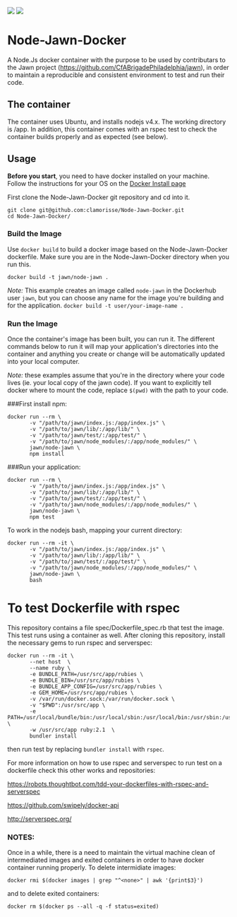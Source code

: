 [![](https://images.microbadger.com/badges/image/clamorisse/node-jawn-docker.svg)](http://microbadger.com/images/clamorisse/node-jawn-docker "Get your own image badge on microbadger.com") [![](https://images.microbadger.com/badges/version/clamorisse/node-jawn-docker.svg)](http://microbadger.com/images/clamorisse/node-jawn-docker "Get your own version badge on microbadger.com")

# Node-Jawn-Docker

A Node.Js docker container with the purpose to be used by contributars to the Jawn project (https://github.com/CfABrigadePhiladelphia/jawn), in order to maintain a reproducible and consistent environment to test and run their code.

## The container

The container uses Ubuntu, and installs nodejs v4.x. The working directory is /app.
In addition, this container comes with an rspec test to check the container builds properly and as expected (see below).

## Usage

**Before you start**, you need to have docker installed on your machine. Follow the instructions for your OS on the [Docker Install page](https://docs.docker.com/engine/installation/)

First clone the Node-Jawn-Docker git repository and cd into it. 

```
git clone git@github.com:clamorisse/Node-Jawn-Docker.git
cd Node-Jawn-Docker/
```

### Build the Image

Use `docker build` to build a docker image based on the Node-Jawn-Docker dockerfile. Make sure you are in the Node-Jawn-Docker directory when you run this.

```
docker build -t jawn/node-jawn .
```

_Note:_ This example creates an image called `node-jawn` in the Dockerhub user `jawn`, but you can choose any name for the image you're building and for the application. `docker build -t user/your-image-name .`

### Run the Image

Once the container's image has been built, you can run it. The different commands below to run it will map your application's directories into the container and anything you create or change will be automatically updated into your local computer.

*Note:* these examples assume that you're in the directory where your code lives (ie. your local copy of the jawn code). If you want to explicitly tell docker where to mount the code, replace `$(pwd)` with the path to your code.

###First install npm:

```
docker run --rm \
       -v "/path/to/jawn/index.js:/app/index.js" \
       -v "/path/to/jawn/lib/:/app/lib/" \
       -v "/path/to/jawn/test/:/app/test/" \
       -v "/path/to/jawn/node_modules/:/app/node_modules/" \
       jawn/node-jawn \
       npm install
```

###Run your application:

```
docker run --rm \
       -v "/path/to/jawn/index.js:/app/index.js" \
       -v "/path/to/jawn/lib/:/app/lib/" \
       -v "/path/to/jawn/test/:/app/test/" \
       -v "/path/to/jawn/node_modules/:/app/node_modules/" \
       jawn/node-jawn \
       npm test
```
To work in the nodejs bash, mapping your current directory:

```
docker run --rm -it \
       -v "/path/to/jawn/index.js:/app/index.js" \
       -v "/path/to/jawn/lib/:/app/lib/" \
       -v "/path/to/jawn/test/:/app/test/" \
       -v "/path/to/jawn/node_modules/:/app/node_modules/" \
       jawn/node-jawn \
       bash
```

# To test Dockerfile with rspec

This repository contains a file spec/Dockerfile_spec.rb that test the image.
This test runs using a container as well.
After cloning this repository, install the necessary gems to run rspec and serverspec:
```
docker run --rm -it \
       --net host  \
       --name ruby \
       -e BUNDLE_PATH=/usr/src/app/rubies \
       -e BUNDLE_BIN=/usr/src/app/rubies \
       -e BUNDLE_APP_CONFIG=/usr/src/app/rubies \
       -e GEM_HOME=/usr/src/app/rubies \
       -v /var/run/docker.sock:/var/run/docker.sock \
       -v "$PWD":/usr/src/app \
       -e PATH=/usr/local/bundle/bin:/usr/local/sbin:/usr/local/bin:/usr/sbin:/usr/bin:/sbin:/bin:/usr/src/app:/usr/src/app/rubies \
       -w /usr/src/app ruby:2.1  \
       bundler install
```
then run test by replacing ```bundler install``` with ```rspec```.

For more information on how to use rspec and serverspec to run test on a dockerfile check this other works and repositories:

https://robots.thoughtbot.com/tdd-your-dockerfiles-with-rspec-and-serverspec

https://github.com/swipely/docker-api

http://serverspec.org/

### NOTES:
Once in a while, there is a need to maintain the virtual machine clean of intermediated images and exited containers
in order to have docker container running properly.
To delete intermidiate images:

```docker rmi $(docker images | grep "^<none>" | awk '{print$3}')```

and to delete exited containers:

```docker rm $(docker ps --all -q -f status=exited)```
